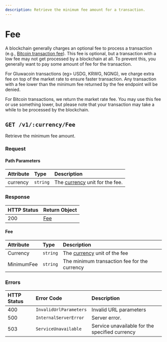 ```yaml
---
description: Retrieve the minimum fee amount for a transaction.
---
```


# Fee

A blockchain generally charges an optional fee to process a transaction \(e.g., [Bitcoin transaction fee](https://en.wikipedia.org/wiki/Bitcoin#Transaction_fees)\). This fee is optional, but a transaction with a low fee may not get processed by a blockchain at all. To prevent this, you generally want to pay some amount of fee for the transaction.

For Gluwacoin transactions \(eg&gt; USDG, KRWG, NGNG\), we charge extra fee on top of the market rate to ensure faster transaction. Any transaction with a fee lower than the minimum fee returned by the fee endpoint will be denied.

For Bitcoin transactions, we return the market rate fee. You may use this fee or use something lower, but please note that your transaction may take a while to be processed by the blockchain.

## `GET /v1/:currency/Fee`

Retrieve the minimum fee amount.

### Request

#### Path Parameters

| Attribute | Type | Description |
| :--- | :--- | :--- |
| currency | `string` | The [currency](all-supported-currencies.md) unit for the fee. |

### Response

| HTTP Status | Return Object |
| :--- | :--- |
| 200 | [Fee](fee.md#fee-1) |

#### Fee

| Attribute | Type | Description |
| :--- | :--- | :--- |
| Currency | `string` | The [currency](all-supported-currencies.md) unit of the fee |
| MinimumFee | `string` | The minimum transaction fee for the currency |

### Errors

| HTTP Status | Error Code | Description |
| :--- | :--- | :--- |
| 400 | `InvalidUrlParameters` | Invalid URL parameters |
| 500 | `InternalServerError` | Server error. |
| 503 | `ServiceUnavailable` | Service unavailable for the specified currency |

